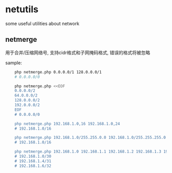 # netutils
some useful utilities about network

## netmerge

用于合并/压缩网络号, 支持cidr格式和子网掩码格式, 错误的格式将被忽略

sample:

```bash
    php netmerge.php 0.0.0.0/1 128.0.0.0/1
    # 0.0.0.0/0

    php netmerge.php <<EOF
    0.0.0.0/2
    64.0.0.0/2
    128.0.0.0/2
    192.0.0.0/2
    EOF
    # 0.0.0.0/0

    php netmerge.php 192.168.1.0,16 192.168.1.0,24
    # 192.168.1.0/16

    php netmerge.php 192.168.1.0/255.255.0.0 192.168.1.0/255.255.255.0
    # 192.168.1.0/16

    php netmerge.php 192.168.1.0 192.168.1.1 192.168.1.2 192.168.1.3 192.168.1.4 192.168.1.5 192.168.1.6
    # 192.168.1.0/30
    # 192.168.1.4/31
    # 192.168.1.6/32
```
